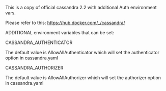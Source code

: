 This is a copy of official cassandra 2.2 with additional Auth environment vars.

Please refer to this:
https://hub.docker.com/_/cassandra/

ADDITIONAL environment variables that can be set:

 CASSANDRA_AUTHENTICATOR

 The default value is AllowAllAuthenticator which will set the authenticator option in cassandra.yaml

 CASSANDRA_AUTHORIZER

 The default value is AllowAllAuthorizer which will set the authorizer option in cassandra.yaml

